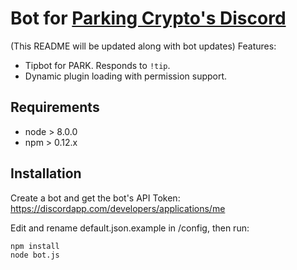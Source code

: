 # Bot for [Parking Crypto's Discord](https://discord.gg/Pw642Tn)
(This README will be updated along with bot updates)
Features:

- Tipbot for PARK. Responds to `!tip`.
- Dynamic plugin loading with permission support.



## Requirements

- node > 8.0.0
- npm > 0.12.x


## Installation

Create a bot and get the bot's API Token: https://discordapp.com/developers/applications/me

Edit and rename default.json.example in /config, then run:

```
npm install
node bot.js
```
